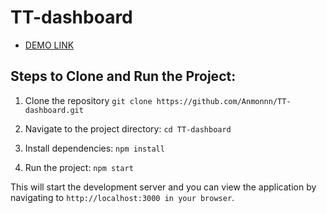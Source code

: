 # TT-dashboard
- [DEMO LINK](https://anmonnn.github.io/TT-dashboard/)

## Steps to Clone and Run the Project:
1) Clone the repository
`git clone https://github.com/Anmonnn/TT-dashboard.git`

2) Navigate to the project directory:
`cd TT-dashboard`

3) Install dependencies:
`npm install`

4) Run the project:
`npm start`

This will start the development server and you can view the application by navigating to `http://localhost:3000 in your browser`.
